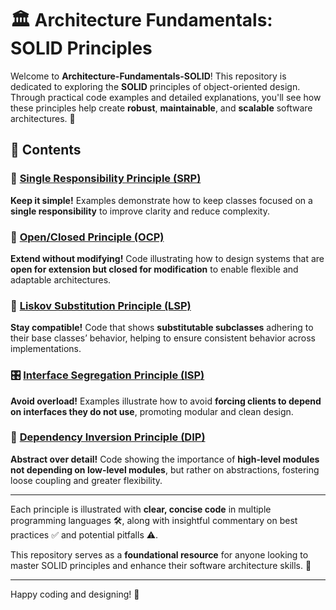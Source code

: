 # 🏛️ Architecture Fundamentals: SOLID Principles

Welcome to **Architecture-Fundamentals-SOLID**! This repository is dedicated to exploring the **SOLID** principles of object-oriented design. Through practical code examples and detailed explanations, you'll see how these principles help create **robust**, **maintainable**, and **scalable** software architectures. 🌟

## 📜 Contents

### 🧩 [Single Responsibility Principle (SRP)](./solid/1-S-SRP.md)

**Keep it simple!** Examples demonstrate how to keep classes focused on a **single responsibility** to improve clarity and reduce complexity.

### 🔄 [Open/Closed Principle (OCP)](./solid/2-O-OCP.md)

**Extend without modifying!** Code illustrating how to design systems that are **open for extension but closed for modification** to enable flexible and adaptable architectures.

### 🧱 [Liskov Substitution Principle (LSP)](./solid/3-L-LSP.md)

**Stay compatible!** Code that shows **substitutable subclasses** adhering to their base classes’ behavior, helping to ensure consistent behavior across implementations.

### 🎛️ [Interface Segregation Principle (ISP)](./solid/4-I-ISP.md)

**Avoid overload!** Examples illustrate how to avoid **forcing clients to depend on interfaces they do not use**, promoting modular and clean design.

### 🔌 [Dependency Inversion Principle (DIP)](./solid/5-D-DIP.md)

**Abstract over detail!** Code showing the importance of **high-level modules not depending on low-level modules**, but rather on abstractions, fostering loose coupling and greater flexibility.

---

Each principle is illustrated with **clear, concise code** in multiple programming languages 🛠️, along with insightful commentary on best practices ✅ and potential pitfalls ⚠️.

This repository serves as a **foundational resource** for anyone looking to master SOLID principles and enhance their software architecture skills. 🚀

---

Happy coding and designing! 🎉
